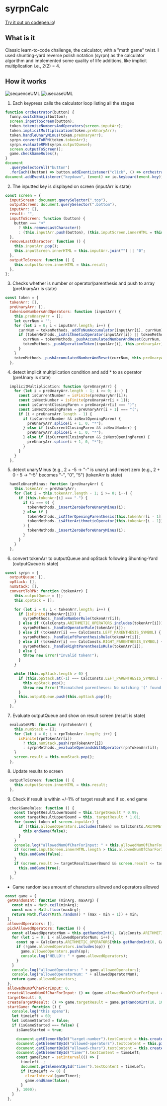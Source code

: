 # syrpnCalc
[Try it out on codepen.io](https://codepen.io/GewGaw/pen/NPqqRbL)!

## What is it
Classic learn-to-code challenge, the calculator, with a "math game" twist. I used shunting-yard reverse polish notation (syrpn) as the calculator algorithm and implemented some quality of life additions, like implicit multiplication i.e., 2(2) = 4. 

## How it works
![sequenceUML](https://github.com/user-attachments/assets/6a8f1c66-f0e6-4187-a8e6-fd9ca86c76cf)
![usecaseUML](https://github.com/user-attachments/assets/2fbc3476-81ee-4927-aa0f-3aa7c577b7a9)

1. Each keypress calls the calculator loop listing all the stages
```js
function orchestrator(button) {
  funny.switchEmoji(button);
  screen.inputToScreen(button);
  token.tokeniseNumbersAndOperators(screen.inputArr);
  token.implicitMultiplication(token.preUnaryArr);
  token.handleUnaryMinus(token.preUnaryArr);
  syrpn.convertToRPN(token.tokenArr);
  syrpn.evaluateRPN(syrpn.outputQueue);
  screen.outputToScreen();
  game.checkGameRules();
}
document
  .querySelectorAll("button")
  .forEach((button) => button.addEventListener("click", () => orchestrator(button.innerHTML)));
document.addEventListener("keydown", (event) => io.keyboard(event.key));
```

2. The inputted key is displayed on screen (inputArr is state)
```js
const screen = {
  inputScreen: document.querySelector(".top"),
  outputScreen: document.querySelector(".bottom"),
  inputArr: [],
  result: "",
  inputToScreen: function (button) {
    button === "⌫"
      ? this.removeLastCharacter()
      : (this.inputArr.push(button), (this.inputScreen.innerHTML = this.inputArr.join(""))) || "0";
  },
  removeLastCharacter: function () {
    this.inputArr.pop();
    this.inputScreen.innerHTML = this.inputArr.join("") || "0";
  },
  outputToScreen: function () {
    this.outputScreen.innerHTML = this.result;
  },
};
```

3. Checks whether is number or operator/parenthesis and push to array (preUnaryArr is state)
```js
const token = {
  tokenArr: [],
  preUnaryArr: [],
  tokeniseNumbersAndOperators: function (inputArr) {
    this.preUnaryArr = [];
    let currNum = "";
    for (let i = 0; i < inputArr.length; i++) {
      currNum = tokenMethods._addToNumAccumulator(inputArr[i], currNum);
      if (tokenMethods._isArithmeticOperator(inputArr[i]) || tokenMethods._isParenthesis(inputArr[i])) {
        currNum = tokenMethods._pushAccumulatedNumberAndReset(currNum, this.preUnaryArr);
        tokenMethods._pushOperationToken(inputArr[i], this.preUnaryArr);
      }
    }
    tokenMethods._pushAccumulatedNumberAndReset(currNum, this.preUnaryArr);
  },
```

4. detect implicit multiplication condition and add * to as operator (preUnary is state) 
```js
  implicitMultiplication: function (preUnaryArr) {
    for (let i = preUnaryArr.length - 1; i >= 0; i--) {
      const isCurrentNumber = isFinite(preUnaryArr[i]);
      const isNextNumber = isFinite(preUnaryArr[i + 1]);
      const isCurrentClosingParen = preUnaryArr[i] === ")";
      const isNextOpeningParen = preUnaryArr[i + 1] === "(";
      if (i < preUnaryArr.length - 1) {
        if (isCurrentNumber && isNextOpeningParen) {
          preUnaryArr.splice(i + 1, 0, "*");
        } else if (isCurrentClosingParen && isNextNumber) {
          preUnaryArr.splice(i + 1, 0, "*");
        } else if (isCurrentClosingParen && isNextOpeningParen) {
          preUnaryArr.splice(i + 1, 0, "*");
        }
      }
    }
  },
```

5. detect unaryMinus (e.g., 2 + -5 -> "-" is unary) and insert zero (e.g., 2 + 0 - 5 -> "-5" becomes "-", "0", "5") (tokenArr is state) 
```js
  handleUnaryMinus: function (preUnaryArr) {
    this.tokenArr = preUnaryArr;
    for (let i = this.tokenArr.length - 1; i >= 0; i--) {
      if (this.tokenArr[i] === "-") {
        if (i === 0) {
          tokenMethods._insertZeroBeforeUnaryMinus(i);
        } else if (
          tokenMethods._isAfterOpeningParenthesis(this.tokenArr[i - 1]) ||
          tokenMethods._isAfterArithmeticOperator(this.tokenArr[i - 1])
        ) {
          tokenMethods._insertZeroBeforeUnaryMinus(i);
        }
      }
    }
  },
```

6. convert tokenArr to outputQueue and opStack following Shunting-Yard (outputQueue is state)
```js
const syrpn = {
  outputQueue: [],
  opStack: [],
  numStack: [],
  convertToRPN: function (tokenArr) {
    this.outputQueue = [];
    this.opStack = [];

    for (let i = 0; i < tokenArr.length; i++) {
      if (isFinite(tokenArr[i])) {
        syrpnMethods._handleNumberRule(tokenArr[i]);
      } else if (CalcConsts.ARITHMETIC_OPERATORS.includes(tokenArr[i])) {
        syrpnMethods._handleOperatorRule(tokenArr[i]);
      } else if (tokenArr[i] === CalcConsts.LEFT_PARENTHESIS_SYMBOL) {
        syrpnMethods._handleLeftParenthesisRule(tokenArr[i]);
      } else if (tokenArr[i] === CalcConsts.RIGHT_PARENTHESIS_SYMBOL) {
        syrpnMethods._handleRightParenthesisRule(tokenArr[i]);
      } else {
        throw new Error("Invalid token!");
      }
    }

    while (this.opStack.length > 0) {
      if (this.opStack.at(-1) === CalcConsts.LEFT_PARENTHESIS_SYMBOL) {
        this.opStack.pop();
        throw new Error("Mismatched parentheses: No matching '(' found!");
      }
      this.outputQueue.push(this.opStack.pop());
    }
  },
```

7. Evaluate outputQueue and show on result screen (result is state) 
```js
  evaluateRPN: function (rpnTokenArr) {
    this.numStack = [];
    for (let i = 0; i < rpnTokenArr.length; i++) {
      isFinite(rpnTokenArr[i])
        ? this.numStack.push(rpnTokenArr[i])
        : syrpnMethods._evaluateOperandsWithOperator(rpnTokenArr[i]);
    }
    screen.result = this.numStack.pop();
  },
```

8. Update results to screen
```js
  outputToScreen: function () {
    this.outputScreen.innerHTML = this.result;
  },
```


9. Check if result is within +/-1% of target result and if so, end game
```js
  checkGameRules: function () {
    const targetResultLowerBound = this.targetResult * 0.99;
    const targetResultUpperBound = this. targetResult * 1.01;
    for (const token of screen.inputArr) {
      if (!this.allowedOperators.includes(token) && CalcConsts.ARITHMETIC_OPERATORS.includes(token)) {
        this.endGame(false);
      }
    }
    console.log("allowedNumOfCharForInput: " + this.allowedNumOfCharForInput);
    if (screen.inputScreen.innerHTML.length > this.allowedNumOfCharForInput) {
      this.endGame(false);
    }
    if (screen.result >= targetResultLowerBound && screen.result <= targetResultUpperBound) {
      this.endGame(true);
    }
  },
```

- Game randomises amount of characters allowed and operators allowed
 ```js
const game = {
  getRandomInt: function (minArg, maxArg) {
    const min = Math.ceil(minArg);
    const max = Math.floor(maxArg);
    return Math.floor(Math.random() * (max - min + 1)) + min;
  },
  allowedOperators: [],
  pickAllowedOperators: function () {
    const allowedOperatorNum = this.getRandomInt(1, CalcConsts.ARITHMETIC_OPERATORS.length);
    for (let i = 0; i < allowedOperatorNum; i++) {
      const op = CalcConsts.ARITHMETIC_OPERATORS[this.getRandomInt(0, CalcConsts.ARITHMETIC_OPERATORS.length - 1)];
      if (!game.allowedOperators.includes(op)) {
        game.allowedOperators.push(op);
        console.log("HELLO!: " + game.allowedOperators);
      }
    }
    console.log("allowedOperators: " + game.allowedOperators);
    console.log("allowedOperatorNum: " + allowedOperatorNum);
    return game.allowedOperators;
  },
  allowedNumOfCharForInput: 0,
  createAllowedNumOfCharForInput: () => (game.allowedNumOfCharForInput = game.getRandomInt(4, 10)),
  targetResult: 0,
  createTargetResult: () => game.targetResult = game.getRandomInt(10, 1000),
  startGame: function () {
    console.log("this opens");
    let timeLeft = 60;
    let isGameStarted = false;
    if (isGameStarted === false) {
      isGameStarted = true;

      document.getElementById("target-number").textContent = this.createTargetResult();
      document.getElementById("allowed-operators").textContent = this.pickAllowedOperators().join("  ");
      document.getElementById("allowed-chars").textContent = this.createAllowedNumOfCharForInput();
      document.getElementById("timer").textContent = timeLeft;
      const gameTimer = setInterval(() => {
        timeLeft--;
        document.getElementById("timer").textContent = timeLeft;
        if (timeLeft <= 0) {
          clearInterval(gameTimer);
          game.endGame(false);
        }
      }, 1000);
    }
  },
```
